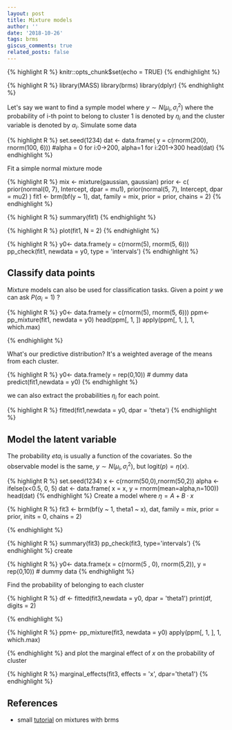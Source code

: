 ```yaml
---
layout: post
title: Mixture models
author: ''
date: '2018-10-26'
tags: brms
giscus_comments: true
related_posts: false
---
```



{% highlight R %}
knitr::opts_chunk$set(echo = TRUE)
{% endhighlight %}



{% highlight R %}
library(MASS)
library(brms)
library(dplyr)
{% endhighlight %}


Let's say we want to find a symple model where $y \sim N(\mu_i, \sigma_i^2)$ where the probability of i-th point to belong to cluster 1 is denoted by $\eta_i$ and the cluster variable is denoted by $\alpha_i$. Simulate some data


{% highlight R %}
set.seed(1234)
dat <- data.frame(
  y = c(rnorm(200), rnorm(100, 6))) #alpha = 0 for i:0->200, alpha=1 for i:201->300
head(dat)
{% endhighlight %}

Fit a simple normal mixture mode

{% highlight R %}
mix <- mixture(gaussian, gaussian)
prior <- c(
  prior(normal(0, 7), Intercept, dpar = mu1),
  prior(normal(5, 7), Intercept, dpar = mu2)
)
fit1 <- brm(bf(y ~ 1), dat, family = mix,
            prior = prior, chains = 2)
{% endhighlight %}


{% highlight R %}
summary(fit1)
{% endhighlight %}


{% highlight R %}
plot(fit1, N = 2)
{% endhighlight %}

{% highlight R %}
y0<- data.frame(y = c(rnorm(5), rnorm(5, 6)))
pp_check(fit1, newdata = y0, type = 'intervals')
{% endhighlight %}


## Classify data points

Mixture models can also be used for classification tasks. Given a point $y$ we can ask $P(\alpha_i = 1)$ ?

{% highlight R %}
y0<- data.frame(y = c(rnorm(5), rnorm(5, 6)))
ppm<- pp_mixture(fit1,
         newdata = y0)
head(ppm[, 1, ])
apply(ppm[, 1, ], 1, which.max)

{% endhighlight %}

What's our predictive distribution? It's a weighted average of the means from each cluster. 


{% highlight R %}
y0<- data.frame(y = rep(0,10)) # dummy data
predict(fit1,newdata = y0)
{% endhighlight %}

we can also extract the probabilities $\eta_i$ for each point. 

{% highlight R %}
fitted(fit1,newdata = y0,
         dpar = 'theta')
{% endhighlight %}


## Model the latent variable

The probability $eta_i$ is usually a function of the covariates. So the observable model is the same, $y \sim N(\mu_i, \sigma_i^2)$, but $\text{logit}(p) = \eta(x)$. 


{% highlight R %}
set.seed(1234)
x <- c(rnorm(50,0),rnorm(50,2))
alpha <- ifelse(x<0.5, 0, 5)
dat <- data.frame(
  x = x,
  y = rnorm(mean=alpha,n=100))
head(dat)
{% endhighlight %}
Create a model where $\eta = A + B \cdot x$ 

{% highlight R %}
fit3 <- brm(bf(y ~ 1, theta1 ~ x),
            dat, family = mix, prior = prior,
            inits = 0, chains = 2)

{% endhighlight %}


{% highlight R %}
summary(fit3)
pp_check(fit3, type='intervals')
{% endhighlight %}
create 

{% highlight R %}
y0<- data.frame(x = c(rnorm(5 , 0), rnorm(5,2)),
                y = rep(0,10)) # dummy data
{% endhighlight %}


Find the probability of belonging to each cluster 


{% highlight R %}
df <- fitted(fit3,newdata = y0,
         dpar = 'theta1')
print(df, digits = 2)

{% endhighlight %}


{% highlight R %}
ppm<- pp_mixture(fit3, newdata = y0)
apply(ppm[, 1, ], 1, which.max)

{% endhighlight %}
and plot the marginal effect of $x$ on the probability of cluster

{% highlight R %}
marginal_effects(fit3, effects = 'x', dpar='theta1')
{% endhighlight %}

## References

* small [tutorial](https://rdrr.io/cran/brms/man/mixture.html) on mixtures with brms
